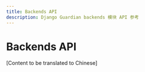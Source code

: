```yaml
---
title: Backends API
description: Django Guardian backends 模块 API 参考
---
```


# Backends API

[Content to be translated to Chinese]

<!-- This page content will be translated from the main English api/backends.md -->
